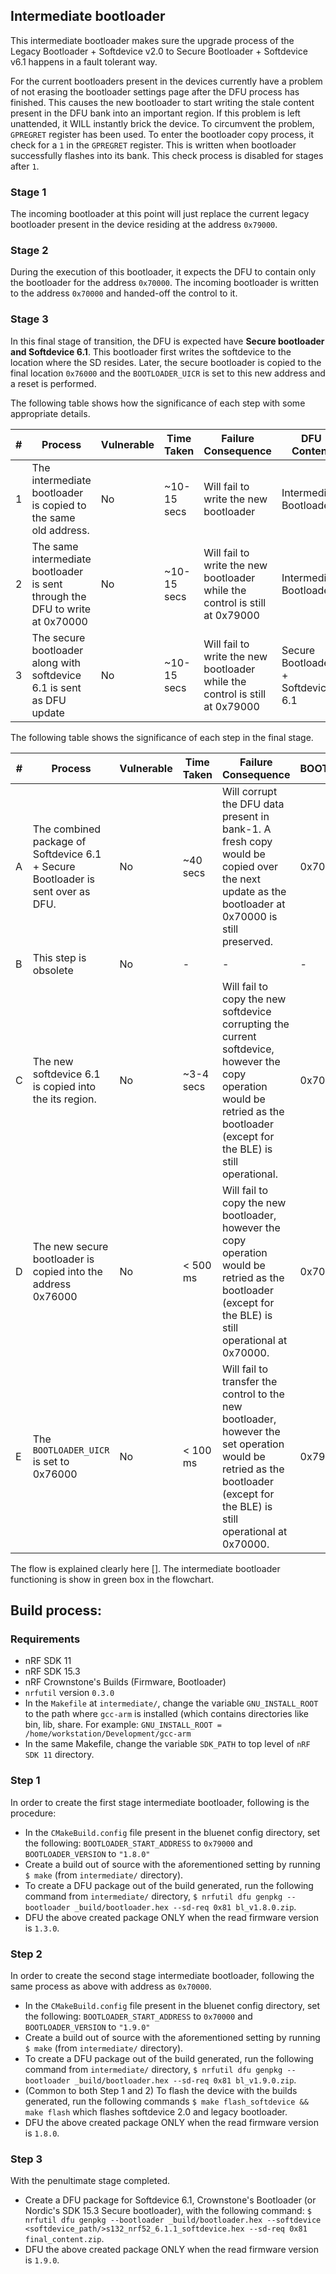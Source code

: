 ## Intermediate bootloader

This intermediate bootloader makes sure the upgrade process of the Legacy Bootloader + Softdevice v2.0 to Secure Bootloader + Softdevice v6.1 happens in a fault tolerant way.

For the current bootloaders present in the devices currently have a problem of not erasing the bootloader settings page after the DFU process has finished. This causes the new bootloader to start writing the stale content present in the DFU bank into an important region. If this problem is left unattended, it WILL instantly brick the device. To circumvent the problem, `GPREGRET` register has been used. To enter the bootloader copy process, it check for a `1` in the `GPREGRET` register. This is written when bootloader successfully flashes into its bank. This check process is disabled for stages after `1`.

### Stage 1
The incoming bootloader at this point will just replace the current legacy bootloader present in the device residing at the address `0x79000`.

### Stage 2
During the execution of this bootloader, it expects the DFU to contain only the bootloader for the address `0x70000`. The incoming bootloader is written to the address `0x70000` and handed-off the control to it.

### Stage 3
In this final stage of transition, the DFU is expected have **Secure bootloader and Softdevice 6.1**. This bootloader first writes the softdevice to the location where the SD resides. Later, the secure bootloader is copied to the final location `0x76000` and the `BOOTLOADER_UICR` is set to this new address and a reset is performed.

The following table shows how the significance of each step with some appropriate details.

| # | Process   | Vulnerable | Time Taken | Failure Consequence | DFU Content |  DFU BL Addr. |
|---|-----------|------------|------------|---------------------|----------|--------------|
| 1 | The intermediate bootloader is copied to the same old address. | No | ~10-15 secs | Will fail to write the new bootloader | Intermediate Bootloader | 0x79000 |
| 2 | The same intermediate bootloader is sent through the DFU to write at 0x70000 | No       | ~10-15 secs | Will fail to write the new bootloader while the control is still at 0x79000 | Intermediate Bootloader | 0x70000 |
| 3 | The secure bootloader along with softdevice 6.1 is sent as DFU update | No       | ~10-15 secs | Will fail to write the new bootloader while the control is still at 0x79000 | Secure Bootloader + Softdevice 6.1 | 0x70000 |


The following table shows the significance of each step in the final stage.

| # | Process   | Vulnerable | Time Taken | Failure Consequence |  BOOTLOADER_UICR |
|---|-----------|------------|------------|---------------------|-------------------|
| A | The combined package of Softdevice 6.1 + Secure Bootloader is sent over as DFU. | No       | ~40 secs | Will corrupt the DFU data present in bank-1. A fresh copy would be copied over the next update as the bootloader at 0x70000 is still preserved. | 0x70000 |
| B | This step is obsolete | No       | - | - | - |
| C | The new softdevice 6.1 is copied into the its region. | No       | ~3-4 secs | Will fail to copy the new softdevice corrupting the current softdevice, however the copy operation would be retried as the bootloader (except for the BLE) is still operational. |  0x70000 |
| D | The new secure bootloader is copied into the address 0x76000 | No       | < 500 ms | Will fail to copy the new bootloader, however the copy operation would be retried as the bootloader (except for the BLE) is still operational at 0x70000. |  0x70000 |
| E | The `BOOTLOADER_UICR` is set to 0x76000 | No       | < 100 ms | Will fail to transfer the control to the new bootloader, however the set operation would be retried as the bootloader (except for the BLE) is still operational at 0x70000. |  0x79000 |

The flow is explained clearly here []. The intermediate bootloader functioning is show in green box in the flowchart.

## Build process:

### Requirements

* nRF SDK 11
* nRF SDK 15.3
* nRF Crownstone's Builds (Firmware, Bootloader)
* `nrfutil` version `0.3.0`
* In the `Makefile` at `intermediate/`, change the variable `GNU_INSTALL_ROOT` to the path where `gcc-arm` is installed (which contains directories like bin, lib, share. For example: `GNU_INSTALL_ROOT = /home/workstation/Development/gcc-arm`
* In the same Makefile, change the variable `SDK_PATH` to top level of `nRF SDK 11` directory.

### Step 1

In order to create the first stage intermediate bootloader, following is the procedure:
* In the `CMakeBuild.config` file present in the bluenet config directory, set the following: `BOOTLOADER_START_ADDRESS` to `0x79000` and `BOOTLOADER_VERSION` to `"1.8.0"`
* Create a build out of source with the aforementioned setting by running `$ make` (from `intermediate/` directory).
* To create a DFU package out of the build generated, run the following command from `intermediate/` directory, `$ nrfutil dfu genpkg --bootloader _build/bootloader.hex --sd-req 0x81 bl_v1.8.0.zip`.
* DFU the above created package ONLY when the read firmware version is `1.3.0`.

### Step 2

In order to create the second stage intermediate bootloader, following the same process as above with address as `0x70000`.
* In the `CMakeBuild.config` file present in the bluenet config directory, set the following: `BOOTLOADER_START_ADDRESS` to `0x70000` and `BOOTLOADER_VERSION` to `"1.9.0"`
* Create a build out of source with the aforementioned setting by running `$ make` (from `intermediate/` directory).
* To create a DFU package out of the build generated, run the following command from `intermediate/` directory, `$ nrfutil dfu genpkg --bootloader _build/bootloader.hex --sd-req 0x81 bl_v1.9.0.zip`.
* (Common to both Step 1 and 2) To flash the device with the builds generated, run the following commands `$ make flash_softdevice && make flash` which flashes softdevice 2.0 and legacy bootloader.
* DFU the above created package ONLY when the read firmware version is `1.8.0`.

### Step 3

With the penultimate stage completed.
* Create a DFU package for Softdevice 6.1, Crownstone's Bootloader (or Nordic's SDK 15.3 Secure bootloader), with the following command: `$ nrfutil dfu genpkg --bootloader _build/bootloader.hex --softdevice <softdevice_path/>s132_nrf52_6.1.1_softdevice.hex --sd-req 0x81 final_content.zip`.
* DFU the above created package ONLY when the read firmware version is `1.9.0`.